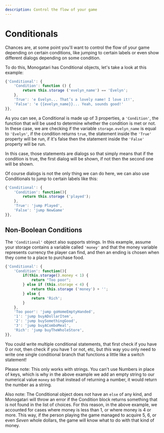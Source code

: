 ```yaml
---
description: Control the flow of your game
---
```


# Conditionals

Chances are, at some point you'll want to control the flow of your game depending on certain conditions, like jumping to certain labels or even show different dialogs depending on some condition.

To do this, Monogatari has Conditional objects, let's take a look at this example:

```javascript
{'Conditional': {
    'Condition': function () {
        return this.storage ('evelyn_name') == 'Evelyn';
    },
    'True': 'e Evelyn... That’s a lovely name! I love it!',
    'False': 'e {{evelyn_name}}... Yeah, sounds good!'
}},
```

As you can see, a Conditional is made up of 3 properties, a `'Condition'`, the function that will be used to determine whether the condition is met or not. In these case, we are checking if the variable `storage.evelyn_name` is equal to `'Evelyn'`, if the condition returns `true`, the statement inside the `'True'` property will be run, if it's false then the statement inside the `'False'` property will be run.

In this case, those statements are dialogs so that simply means that if the condition is true, the first dialog will be shown, if not then the second one will be shown.

Of course dialogs is not the only thing we can do here, we can also use Conditionals to jump to certain labels like this:

```javascript
{'Conditional': {
    'Condition': function(){
        return this.storage ('played');
    },
    'True': 'jump Played',
    'False': 'jump NewGame'
}},
```

## Non-Boolean Conditions

The `'Conditional'` object also supports strings. In this example, assume your storage contains a variable called `'money'` and that the money variable represents currency the player can find, and then an ending is chosen when they come to a place to purchase food.

```javascript
{'Conditional': {
    'Condition': function(){
        if(this.storage().money < 1) {
            return "Too poor";
        } else if (this.storage < 4) {
            return this.storage ('money') + '';
        } else {
            return 'Rich';
        }
    },
    'Too poor': 'jump goHomeEmptyHanded',
    '1': 'jump buyADollarItem',
    '2': 'jump buySomethingGood',
    '3': 'jump buyAComboMeal',
    'Rich': 'jump buyTheWholeStore',
}},
```

You could write multiple conditional statements, that first check if you have 0 or not, then check if you have 1 or not, etc, but _this_ way you only need to write one single conditional branch that functions a little like a switch statement! 

Please note: This only works with strings. You can't use Numbers in place of keys, which is why in the above example we add an empty string to our numerical value `money` so that instead of returning a number, it would return the number as a string.

Also note: The Conditional object does not have an `else` of any kind, and Monogatari will throw an error if the Condition block returns something that is not found in the list of choices. For this reason, in the above example, we accounted for cases where money is less than 1, or where money is 4 or more.  This way, if the person playing the game managed to acquire 5, 6, or even _Seven_ whole dollars, the game will know what to do with that kind of money.

